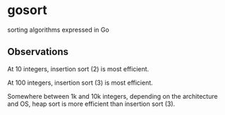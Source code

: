# gosort

sorting algorithms expressed in Go

## Observations

At 10 integers, insertion sort (2) is most efficient.

At 100 integers, insertion sort (3) is most efficient.

Somewhere between 1k and 10k integers, depending on the architecture
and OS, heap sort is more efficient than insertion sort (3).
